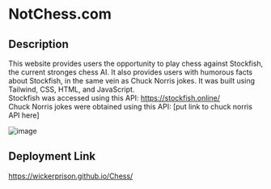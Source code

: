 # NotChess.com

## Description
This website provides users the opportunity to play chess against Stockfish, the current stronges chess AI. It also provides users with humorous facts about Stockfish, in the same vein as Chuck Norris jokes. It was built using Tailwind, CSS, HTML, and JavaScript.\
Stockfish was accessed using this API: https://stockfish.online/ \
Chuck Norris jokes were obtained using this API: [put link to chuck norris API here]

![image](https://github.com/WickerPrison/Chess/assets/92000023/48d9a495-14ad-47c7-b883-f2042613bd6b)


## Deployment Link
https://wickerprison.github.io/Chess/
